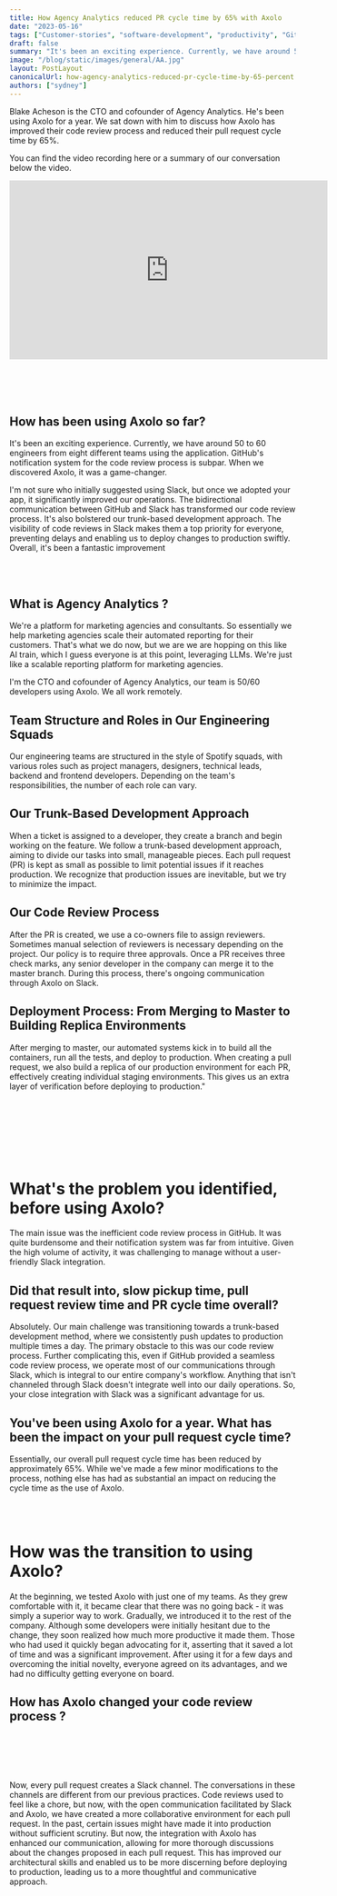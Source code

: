 ```yaml
---
title: How Agency Analytics reduced PR cycle time by 65% with Axolo
date: "2023-05-16"
tags: ["Customer-stories", "software-development", "productivity", "GitHub"]
draft: false
summary: "It's been an exciting experience. Currently, we have around 50 to 60 engineers from eight different teams using the application. GitHub's notification system for the code review process is subpar. When we discovered Axolo, it was a game-changer. It's also bolstered our trunk-based development approach. The visibility of code reviews in Slack makes them a top priority for everyone, preventing delays and enabling us to deploy changes to production swiftly. Overall, it's been a fantastic improvement"
image: "/blog/static/images/general/AA.jpg"
layout: PostLayout
canonicalUrl: how-agency-analytics-reduced-pr-cycle-time-by-65-percent
authors: ["sydney"]
---
```


<div style={{ display: "flex", alignItems: "center", justifyContent: "space-between", flexDirection: "row-reverse" }}>
  <ImageContainer
    alt="blake-acheson"
    src="/blog/static/images/agencyanalytics/blake-acheson.webp"
    classNameDiv="mx-10 lg:mx-20"
    classNameImage=""
    width={150}
    height={150}
    style={{ maxWidth: "100%", height: "auto", marginLeft: "20px" }}
  />
  <p style={{ flex: 1 }}>
    Blake Acheson is the CTO and cofounder of Agency Analytics. He's been using
    Axolo for a year. We sat down with him to discuss how Axolo has improved
    their code review process and reduced their pull request cycle time by 65%.
  </p>
</div>

You can find the video recording here or a summary of our conversation below the video.

<div className="flex flex-col content-center items-center self-center">
  <p className="my-0"></p>
<iframe width="560" height="315" src="https://www.youtube.com/embed/-g8KGsc8YMw" title="YouTube video player" frameborder="0" allow="accelerometer; autoplay; clipboard-write; encrypted-media; gyroscope; picture-in-picture; web-share" allowfullscreen></iframe>
</div>
<br></br>
<br></br>

## How has been using Axolo so far?

It's been an exciting experience. Currently, we have around 50 to 60 engineers from eight different teams using the application. GitHub's notification system for the code review process is subpar. When we discovered Axolo, it was a game-changer.

I'm not sure who initially suggested using Slack, but once we adopted your app, it significantly improved our operations. The bidirectional communication between GitHub and Slack has transformed our code review process. It's also bolstered our trunk-based development approach. The visibility of code reviews in Slack makes them a top priority for everyone, preventing delays and enabling us to deploy changes to production swiftly. Overall, it's been a fantastic improvement

<br></br>

## What is Agency Analytics ?

<ImageContainer alt="AgencyAnalytics" src="/blog/static/images/agencyanalytics/AgencyAnalytics.webp" classNameDiv="mx-10 lg:mx-20" classNameImage='' width={1200} height={794} />

We're a platform for marketing agencies and consultants. So essentially we help marketing agencies scale their automated reporting for their customers. That's what we do now, but we are we are hopping on this like AI train, which I guess everyone is at this point, leveraging LLMs. We're just like a scalable reporting platform for marketing agencies.

I'm the CTO and cofounder of Agency Analytics, our team is 50/60 developers using Axolo. We all work remotely.

## Team Structure and Roles in Our Engineering Squads

<ImageContainer alt="AgencyAnalytics-team-2022-Q2-meetup" src="/blog/static/images/agencyanalytics/AgencyAnalytics-team-2022-Q2-meetup.webp" classNameDiv="mx-10 lg:mx-20" classNameImage='' width={1344} height={952} /> 
Our engineering teams are structured in the style of Spotify squads, with various roles such as project managers, designers, technical leads, backend and frontend developers. Depending on the team's responsibilities, the number of each role can vary.

## Our Trunk-Based Development Approach

<ImageContainer alt="trunk base development approach" src="/blog/static/images/agencyanalytics/trunk base development approach.png" classNameDiv="mx-10 lg:mx-20" classNameImage='' width={904} height={575} />

When a ticket is assigned to a developer, they create a branch and begin working on the feature. We follow a trunk-based development approach, aiming to divide our tasks into small, manageable pieces. Each pull request (PR) is kept as small as possible to limit potential issues if it reaches production. We recognize that production issues are inevitable, but we try to minimize the impact.

## Our Code Review Process

After the PR is created, we use a co-owners file to assign reviewers. Sometimes manual selection of reviewers is necessary depending on the project. Our policy is to require three approvals. Once a PR receives three check marks, any senior developer in the company can merge it to the master branch. During this process, there's ongoing communication through Axolo on Slack.

## Deployment Process: From Merging to Master to Building Replica Environments

After merging to master, our automated systems kick in to build all the containers, run all the tests, and deploy to production. When creating a pull request, we also build a replica of our production environment for each PR, effectively creating individual staging environments. This gives us an extra layer of verification before deploying to production."

<br></br>
<br></br>
<br></br>

# What's the problem you identified, before using Axolo?

The main issue was the inefficient code review process in GitHub. It was quite burdensome and their notification system was far from intuitive. Given the high volume of activity, it was challenging to manage without a user-friendly Slack integration.

## Did that result into, slow pickup time, pull request review time and PR cycle time overall?

Absolutely. Our main challenge was transitioning towards a trunk-based development method, where we consistently push updates to production multiple times a day. The primary obstacle to this was our code review process. Further complicating this, even if GitHub provided a seamless code review process, we operate most of our communications through Slack, which is integral to our entire company's workflow. Anything that isn't channeled through Slack doesn't integrate well into our daily operations. So, your close integration with Slack was a significant advantage for us.

## You've been using Axolo for a year. What has been the impact on your pull request cycle time?

Essentially, our overall pull request cycle time has been reduced by approximately 65%. While we've made a few minor modifications to the process, nothing else has had as substantial an impact on reducing the cycle time as the use of Axolo.

<br></br>

# How was the transition to using Axolo?

At the beginning, we tested Axolo with just one of my teams. As they grew comfortable with it, it became clear that there was no going back - it was simply a superior way to work. Gradually, we introduced it to the rest of the company. Although some developers were initially hesitant due to the change, they soon realized how much more productive it made them. Those who had used it quickly began advocating for it, asserting that it saved a lot of time and was a significant improvement. After using it for a few days and overcoming the initial novelty, everyone agreed on its advantages, and we had no difficulty getting everyone on board.

## How has Axolo changed your code review process ?

<Callout title='Code reviews used to feel like a chore, but now, with the open communication facilitated by Slack and Axolo, we have created a more collaborative environment for each pull request.' subtitle=' In the past, certain issues might have made it into production without sufficient scrutiny. But now, the integration with Axolo has enhanced our communication.... This has improved our architectural skills and enabled us to be more discerning before deploying to production"'/>

<br></br>
<br></br>

Now, every pull request creates a Slack channel. The conversations in these channels are different from our previous practices. Code reviews used to feel like a chore, but now, with the open communication facilitated by Slack and Axolo, we have created a more collaborative environment for each pull request. In the past, certain issues might have made it into production without sufficient scrutiny. But now, the integration with Axolo has enhanced our communication, allowing for more thorough discussions about the changes proposed in each pull request. This has improved our architectural skills and enabled us to be more discerning before deploying to production, leading us to a more thoughtful and communicative approach.

<br></br>
<br></br>

<CTABanner type="try" />
